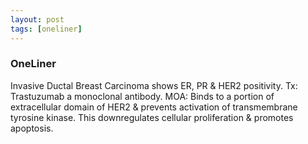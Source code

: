 ```yaml
---
layout: post
tags: [oneliner]
---
```



### OneLiner

Invasive Ductal Breast Carcinoma shows ER, PR & HER2 positivity. Tx: Trastuzumab a monoclonal antibody. MOA: Binds to a portion of extracellular domain of HER2 & prevents activation of transmembrane tyrosine kinase. This downregulates cellular proliferation & promotes apoptosis.
